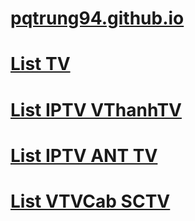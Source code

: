 # [pqtrung94.github.io](https://github.com/pqtrung94/pqtrung94.github.io/blob/main/README.md)

# [List TV](https://raw.githubusercontent.com/pqtrung94/pqtrung94.github.io/main/list-tv.m3u)
# [List IPTV VThanhTV](https://raw.githubusercontent.com/pqtrung94/pqtrung94.github.io/main/list-iptv.m3u)
# [List IPTV ANT TV](https://raw.githubusercontent.com/pqtrung94/pqtrung94.github.io/main/list-iptv-anttv.m3u)
# [List VTVCab SCTV](https://raw.githubusercontent.com/pqtrung94/pqtrung94.github.io/main/list-vtvcab-sctv.m3u)


